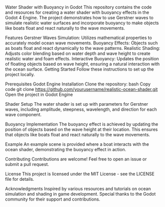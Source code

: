 Water Shader with Buoyancy in Godot
This repository contains the code and resources for creating a water shader with buoyancy effects in the Godot 4 Engine. The project demonstrates how to use Gerstner waves to simulate realistic water surfaces and incorporate buoyancy to make objects like boats float and react naturally to the wave movements.

Features
Gerstner Waves Simulation: Utilizes mathematical properties to accurately model ocean wave movements.
Buoyancy Effects: Objects such as boats float and react dynamically to the wave patterns.
Realistic Shading: Adjusts color blending based on water depth and wave height to create realistic water and foam effects.
Interactive Buoyancy: Updates the position of floating objects based on wave height, ensuring a natural interaction with the ocean surface.
Getting Started
Follow these instructions to set up the project locally.

Prerequisites
Godot Engine
Installation
Clone the repository:
bash
Copy code
git clone https://github.com/yourusername/realistic-ocean-shader.git
Open the project in Godot Engine

Shader Setup
The water shader is set up with parameters for Gerstner waves, including amplitude, steepness, wavelength, and direction for each wave component.

Buoyancy Implementation
The buoyancy effect is achieved by updating the position of objects based on the wave height at their location. This ensures that objects like boats float and react naturally to the wave movements.

Example
An example scene is provided where a boat interacts with the ocean shader, demonstrating the buoyancy effect in action.

Contributing
Contributions are welcome! Feel free to open an issue or submit a pull request.

License
This project is licensed under the MIT License - see the LICENSE file for details.

Acknowledgments
Inspired by various resources and tutorials on ocean simulation and shading in game development.
Special thanks to the Godot community for their support and contributions.
